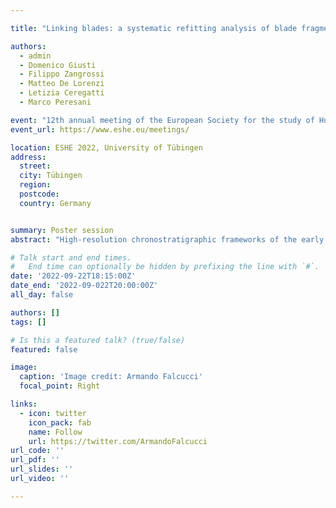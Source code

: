 ```yaml
---

title: "Linking blades: a systematic refitting analysis of blade fragments from the Protoaurignacian sequence of Fumane Cave"

authors:
  - admin
  - Domenico Giusti
  - Filippo Zangrossi
  - Matteo De Lorenzi
  - Letizia Ceregatti
  - Marco Peresani

event: "12th annual meeting of the European Society for the study of Human Evolution"
event_url: https://www.eshe.eu/meetings/

location: ESHE 2022, University of Tübingen
address:
  street:
  city: Tübingen
  region:
  postcode:
  country: Germany


summary: Poster session
abstract: "High-resolution chronostratigraphic frameworks of the early Upper Paleolithic (eUP) are pivotal to the understanding of the dispersal and adaptation of early modern humans across the European subcontinent. Chrono-cultural models are commonly built through the analysis of the material culture, especially lithic artifacts, recovered from multi-stratified sites. However, despite playing a major role in the formation of lithic assemblages, site formation processes are seldom taken into proper consideration when analyzing cultural dynamics throughout a site’s stratigraphic sequence [1]. Unraveling the taphonomic history of a site is rather critical in the study of the eUP – a period characterized by significant sedimentary and post-sedimentary processes correlated to major climatic events. Furthermore, disentangling the history of old, long-lasting site excavations is especially crucial in the analysis of archaeological assemblages. To this end, we conducted an extensive lithic refitting study that involved the systematic test for connections between blade fragments from the whole Protoaurignacian sequence of Fumane Cave [2], spanning from 41 ky cal BP to ca. 37 ky cal BP [3]. This approach is particularly effective for assessing the integrity of lithic assemblages because it allows to make the search for connections more systematic, objective, and statistically quantifiable [4]. Furthermore, the spatial analysis of the refitted fragments allowed us to better evaluate the reliability of the archaeological sequence and to refine our previous conclusions about the Protoaurignacian at the site [5]. Specifically, after devoting approximately 400 hours in the preparation of the assemblages, we isolated ca. 3,200 blade fragments to perform the break connections program. Blade fragments were laid on several tables and divided according to breakage, raw material type, and technological features. Thus, all possible connections were systematically tested by three independent lithic analysts until the relation between costs (i.e., time) and benefits (i.e., number of connections found) drastically decreased. Furthermore, we recorded several attributes on these fragments (e.g., thermal alteration, patina, edge damage) to conduct a lithic taphonomic study. Overall, we were able to successfully connect ca. 500 blade fragments for a refitting rate of 16%. By statistically quantifying the distance and orientation of the refitting implements, and by assessing the spatial distribution of relevant taphonomic attributes, we were ultimately able to identify a relatively less disturbed area of the excavation, to be sampled for a more robust techno-typological study. Intra-layer conjoins are more frequent in the lowermost part of the sequence, which corresponds to the major occupation event at the site. Nevertheless, inter-layer conjoins are rather common throughout the sequence and would suggest significant post-depositional processes. Remarkably, the technological differences across the analyzed layers appear to be more marked than previously thought. We will therefore propose revised hypotheses and predictions that have a major significance in the study of eUP population dynamics. References: [1] Goldberg P., Nash D.T., Petraglia M., 1993. Formation processes in archaeological context. Vol 17. Prehistory Press, Madison. [2] Bartolomei, G., Broglio, A., Cassoli, P.F., Castelletti, L., Cattani, L., Cremaschi, M., Giacobini, G., Malerba, G., Maspero, A., Peresani, M., Sartorelli, A., 1992. La Grotte de Fumane. Un site aurignacien au pied des Alpes. Preistoria Alpina (28), 131-179. [3] Higham, T., Brock, F., Peresani, M., Broglio, A., Wood, R., Douka, K., 2009. Problems with radiocarbon dating the Middle to Upper Palaeolithic transition in Italy. Quaternary Science Reviews 28(13-14),1257-1267. [4] Bordes J.G., 2000. La séquence aurignacienne de Caminade revisitée: l'apport des raccords d'intérêt stratigraphique. Paléo 12, 387-407. [5] Falcucci A., Conard N.J., Peresani M., 2020. Breaking through the Aquitaine frame: A re-evaluation on the significance of regional variants during the Aurignacian as seen from a key record in southern Europe. Journal of Anthropological Sciences 98, 99-140."

# Talk start and end times.
#   End time can optionally be hidden by prefixing the line with `#`.
date: '2022-09-22T18:15:00Z'
date_end: '2022-09-022T20:00:00Z'
all_day: false

authors: []
tags: []

# Is this a featured talk? (true/false)
featured: false

image:
  caption: 'Image credit: Armando Falcucci'
  focal_point: Right

links:
  - icon: twitter
    icon_pack: fab
    name: Follow
    url: https://twitter.com/ArmandoFalcucci
url_code: ''
url_pdf: ''
url_slides: ''
url_video: ''

---
```


